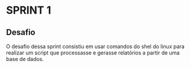 # SPRINT 1

## Desafio
O desafio dessa sprint consistiu em usar comandos do shel do linux para realizar um script que processasse e gerasse relatórios a partir de uma base de dados.

